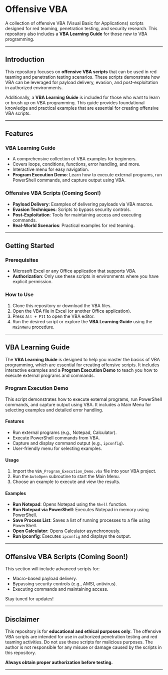 # Offensive VBA

A collection of offensive VBA (Visual Basic for Applications) scripts designed for red teaming, penetration testing, and security research. This repository also includes a **VBA Learning Guide** for those new to VBA programming.

---

## Introduction

This repository focuses on **offensive VBA scripts** that can be used in red teaming and penetration testing scenarios. These scripts demonstrate how VBA can be leveraged for payload delivery, evasion, and post-exploitation in authorized environments.

Additionally, a **VBA Learning Guide** is included for those who want to learn or brush up on VBA programming. This guide provides foundational knowledge and practical examples that are essential for creating offensive VBA scripts.

---

## Features

### VBA Learning Guide
- A comprehensive collection of VBA examples for beginners.
- Covers loops, conditions, functions, error handling, and more.
- Interactive menu for easy navigation.
- **Program Execution Demo**: Learn how to execute external programs, run PowerShell commands, and capture output using VBA.

### Offensive VBA Scripts (Coming Soon!)
- **Payload Delivery**: Examples of delivering payloads via VBA macros.
- **Evasion Techniques**: Scripts to bypass security controls.
- **Post-Exploitation**: Tools for maintaining access and executing commands.
- **Real-World Scenarios**: Practical examples for red teaming.

---

## Getting Started

### Prerequisites
- Microsoft Excel or any Office application that supports VBA.
- **Authorization**: Only use these scripts in environments where you have explicit permission.

### How to Use
1. Clone this repository or download the VBA files.
2. Open the VBA file in Excel (or another Office application).
3. Press `Alt + F11` to open the VBA editor.
4. Run the desired script or explore the **VBA Learning Guide** using the `MainMenu` procedure.

---

## VBA Learning Guide

The **VBA Learning Guide** is designed to help you master the basics of VBA programming, which are essential for creating offensive scripts. It includes interactive examples and a **Program Execution Demo** to teach you how to execute external programs and commands.

### Program Execution Demo
This script demonstrates how to execute external programs, run PowerShell commands, and capture output using VBA. It includes a Main Menu for selecting examples and detailed error handling.

#### Features
- Run external programs (e.g., Notepad, Calculator).
- Execute PowerShell commands from VBA.
- Capture and display command output (e.g., `ipconfig`).
- User-friendly menu for selecting examples.

#### Usage
1. Import the `VBA_Program_Execution_Demo.vba` file into your VBA project.
2. Run the `AutoOpen` subroutine to start the Main Menu.
3. Choose an example to execute and view the results.

#### Examples
- **Run Notepad**: Opens Notepad using the `Shell` function.
- **Run Notepad via PowerShell**: Executes Notepad in memory using PowerShell.
- **Save Process List**: Saves a list of running processes to a file using PowerShell.
- **Open Calculator**: Opens Calculator asynchronously.
- **Run ipconfig**: Executes `ipconfig` and displays the output.

---

## Offensive VBA Scripts (Coming Soon!)

This section will include advanced scripts for:
- Macro-based payload delivery.
- Bypassing security controls (e.g., AMSI, antivirus).
- Executing commands and maintaining access.

Stay tuned for updates!

---

## Disclaimer

This repository is for **educational and ethical purposes only**. The offensive VBA scripts are intended for use in authorized penetration testing and red teaming activities. Do not use these scripts for malicious purposes. The author is not responsible for any misuse or damage caused by the scripts in this repository.

**Always obtain proper authorization before testing.**

---
